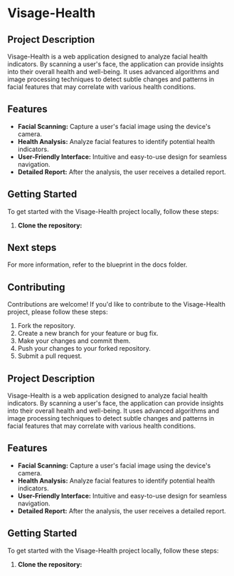 # Visage-Health

## Project Description

Visage-Health is a web application designed to analyze facial health indicators. By scanning a user's face, the application can provide insights into their overall health and well-being. It uses advanced algorithms and image processing techniques to detect subtle changes and patterns in facial features that may correlate with various health conditions.

## Features

*   **Facial Scanning:** Capture a user's facial image using the device's camera.
*   **Health Analysis:** Analyze facial features to identify potential health indicators.
*   **User-Friendly Interface:** Intuitive and easy-to-use design for seamless navigation.
*   **Detailed Report:** After the analysis, the user receives a detailed report.

## Getting Started

To get started with the Visage-Health project locally, follow these steps:

1.  **Clone the repository:**
    
    

## Next steps

For more information, refer to the blueprint in the docs folder.

## Contributing

Contributions are welcome! If you'd like to contribute to the Visage-Health project, please follow these steps:

1.  Fork the repository.
2.  Create a new branch for your feature or bug fix.
3.  Make your changes and commit them.
4.  Push your changes to your forked repository.
5.  Submit a pull request.

## Project Description

Visage-Health is a web application designed to analyze facial health indicators. By scanning a user's face, the application can provide insights into their overall health and well-being. It uses advanced algorithms and image processing techniques to detect subtle changes and patterns in facial features that may correlate with various health conditions.

## Features

*   **Facial Scanning:** Capture a user's facial image using the device's camera.
*   **Health Analysis:** Analyze facial features to identify potential health indicators.
* **User-Friendly Interface:** Intuitive and easy-to-use design for seamless navigation.
* **Detailed Report:** After the analysis, the user receives a detailed report.

## Getting Started

To get started with the Visage-Health project locally, follow these steps:

1.  **Clone the repository:**
    
